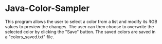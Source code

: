 # Java-Color-Sampler

This program allows the user to select a color from a list and modify its RGB values to preview the changes. The user can then choose to overwrite the selected color by clicking the "Save" button. The saved colors are saved in a "colors_saved.txt" file.
